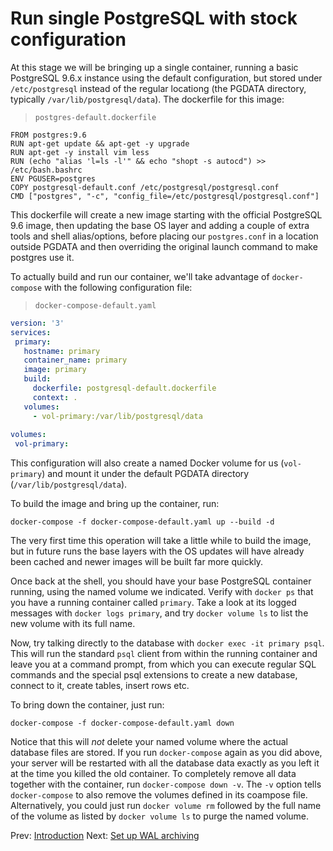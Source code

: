# Run single PostgreSQL with stock configuration


At this stage we will be bringing up a single container, running a basic
PostgreSQL 9.6.x instance using the default configuration, but stored under
`/etc/postgresql` instead of the regular locationg (the PGDATA directory,
typically `/var/lib/postgresql/data`). The dockerfile for this image:

> `postgres-default.dockerfile`  

```
FROM postgres:9.6
RUN apt-get update && apt-get -y upgrade
RUN apt-get -y install vim less
RUN (echo "alias 'l=ls -l'" && echo "shopt -s autocd") >> /etc/bash.bashrc
ENV PGUSER=postgres
COPY postgresql-default.conf /etc/postgresql/postgresql.conf
CMD ["postgres", "-c", "config_file=/etc/postgresql/postgresql.conf"]
```
  
This dockerfile will create a new image starting with the official PostgreSQL
9.6 image, then updating the base OS layer and adding a couple of extra tools
and shell alias/options, before placing our `postgres.conf` in a location outside
PGDATA and then overriding the original launch command to make postgres use it.

To actually build and run our container, we'll take advantage of 
`docker-compose` with the following configuration file:
 
 > `docker-compose-default.yaml`
 ```yaml
version: '3'
services:
  primary:
    hostname: primary
    container_name: primary
    image: primary
    build:
      dockerfile: postgresql-default.dockerfile
      context: .
    volumes:
      - vol-primary:/var/lib/postgresql/data
      
volumes:
  vol-primary:
```
This configuration will also create a named Docker volume for us 
(`vol-primary`) and mount it under the default PGDATA directory 
(`/var/lib/postgresql/data`).

To build the image and bring up the container, run:

```docker-compose -f docker-compose-default.yaml up --build -d ```

The very first time this operation will take a little while to build the 
image, but in future runs the base layers with the OS updates will have already 
been cached and newer images will be built far more quickly.

Once back at the shell, you should have your base PostgreSQL container running, 
using
the named volume we indicated. Verify with `docker ps` that you have a running
container called `primary`. Take a look at its logged messages with `docker logs
primary`, and try `docker volume ls` to list the new volume with its full name.

Now, try talking directly to the database with `docker exec -it primary
psql`. This will run the standard `psql` client from within the running
container and leave you at a command prompt, from which you can execute regular
SQL commands and the special psql extensions to create a new database, connect
to it, create tables, insert rows etc.
 
 To bring down the container, just run:
 
 ```docker-compose -f docker-compose-default.yaml down```

Notice that this will *not* delete your named volume where the actual 
database files are stored. If you run `docker-compose` again as you did 
above, your server will be restarted with all the database data exactly as 
you left it at the time you killed the old container. To completely remove 
all data together with the container, run `docker-compose down -v`. The `-v` 
option tells `docker-compose` to also remove the volumes defined in its 
coampose file. Alternatively, you could just run `docker volume rm` followed 
by the full name of the volume as listed by `docker volume ls` to purge the 
named volume.

Prev: [Introduction](../README.md) Next: [Set up WAL archiving](02.md)

